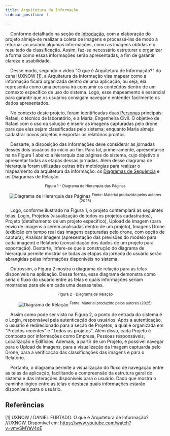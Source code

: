 ```yaml
---
title: Arquitetura da Informação
sidebar_position: 1

---
```


&nbsp;&nbsp;&nbsp;&nbsp;Conforme detalhado na seção de [Introdução](/introducao), com a elaboração do projeto almeja-se realizar a coleta de imagens e processá-las de modo a retornar ao usuário algumas informações, como as imagens obtidas e o resultado da classificação. Assim, faz-se necessário estruturar e organizar a forma como essas informações serão apresentadas, a fim de garantir clareza e usabilidade.

&nbsp;&nbsp;&nbsp;&nbsp;Desse modo, segundo o vídeo "O que é Arquitetura de Informação?" do canal UXNOW [[1]](#referências), a Arquitetura da Informação visa mapear como a informação ficará organizada dentro de uma aplicação, ou seja, ela representa como uma persona irá consumir os conteúdos dentro de um contexto específico de uso do sistema. Logo, esse mapeamento é essencial para garantir que os usuários consigam navegar e entender facilmente os dados apresentados.

&nbsp;&nbsp;&nbsp;&nbsp;No contexto deste projeto, foram identificadas duas [Personas](/sprint_1/ux/personas) principais: Rafael, o técnico de laboratório, e a Maria, Engenheira Civil. O objetivo de Rafael com o uso da solução é inserir as imagens capturadas pelo drone para que elas sejam classificadas pelo sistema; enquanto Maria almeja cadastrar novos projetos e exportar os relatórios prontos.

&nbsp;&nbsp;&nbsp;&nbsp;Dessarte, a disposição das informações deve considerar as jornadas desses dois usuários do início ao fim. Para tal, primeiramente, apresenta-se na na Figura 1 abaixo a hierarquia das páginas do sistema, cujo objetivo é apresentar todas as etapas dessas jornadas. Além desse diagrama de hierarquia foram utilizadas outras três metologias para realizar o mapeamento da arquitetura da informação: os [Diagramas de Sequência](/sprint_1/ux/arquitetura_informacao/diagramas_de_sequencia) e os Diagramas de Relação.

<div align="center">
<sub>Figura 1 - Diagrama de Hierarquia das Páginas</sub>

![Diagrama de Hierarquia das Páginas](</img/diagrama_pags.png>)
<sup>Fonte: Material produzido pelos autores (2025)</sup>
</div>

&nbsp;&nbsp;&nbsp;&nbsp;Logo, conforme ilustrado na Figura 1, o projeto contemplará as seguintes telas: Login, Projetos (visualização de todos os projetos cadastrados), Projeto (detalhamento de um projeto específico), Upload de Imagem (para envio de imagens a serem analisadas dentro de um projeto), Imagens Drone (exibição em tempo real das imagens capturadas pelo drone, com opção de captura), Analisar Imagem (apresentação das previsões do modelo para cada imagem) e Relatório (consolidação dos dados de um projeto para exportação). Destarte, infere-se que a construção do diagrama de hierarquia permite mostrar se todas as etapas da jornada do usuário serão abrangidas pelas informações disponíveis no sistema.

&nbsp;&nbsp;&nbsp;&nbsp;Outrossim, a Figura 2 mostra o diagrama de relação para as telas disponíveis na aplicação. Dessa forma, esse diagrama demonstra como seria o fluxo do usuário entre as telas e quais informações seriam mostradas para ele em cada uma dessas telas.

<div align="center">
<sub>Figura 2 - Diagrama de Relação</sub>

![Diagrama de Relação](</img/diagrama_relacao.png>)
<sup>Fonte: Material produzido pelos autores (2025)</sup>
</div>

&nbsp;&nbsp;&nbsp;&nbsp;Assim como pode ser visto na Figura 2, o ponto de entrada do sistema é o Login, responsável pela autenticação dos usuários. Após a autenticação, o usuário é redirecionado para a seção de Projetos, a qual é organizada em "Projetos recentes" e "Todos os projetos". Além disso, cada Projeto é composto por informações como Empresa, Pessoas responsáveis, Localização e Edifícios. Ademais, a partir de um Projeto, é possível navegar para o Upload de Imagens, para a visualização da Imagem captuarda pelo Drone, para a verificação das classificações das imagens e para o Relatório.

&nbsp;&nbsp;&nbsp;&nbsp;Portanto, o diagrama permite a visualização do fluxo de navegação entre as telas da aplicação, facilitando a compreensão da estrutura geral do sistema e das interações disponíveis para o usuário. Dado que mostra o caminho lógico entre as telas e destaca quais informações estarão disponíveis para o usuário.

## Referências

[1] UXNOW / DANIEL FURTADO. O que é Arquitetura de Informação? //UXNOW. Disponível em: https://www.youtube.com/watch?v=vmvSMYaV4oE
